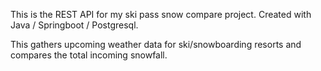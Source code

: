 This is the REST API for my ski pass snow compare project. Created with Java / Springboot / Postgresql.

This gathers upcoming weather data for ski/snowboarding resorts and compares the total incoming snowfall.
